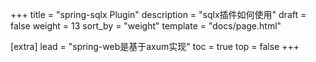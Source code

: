 +++
title = "spring-sqlx Plugin"
description = "sqlx插件如何使用"
draft = false
weight = 13
sort_by = "weight"
template = "docs/page.html"

[extra]
lead = "spring-web是基于axum实现"
toc = true
top = false
+++